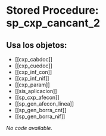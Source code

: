 # Stored Procedure: sp_cxp_cancant_2

## Usa los objetos:
- [[cxp_cabdoc]]
- [[cxp_cuedoc]]
- [[cxp_inf_con]]
- [[cxp_inf_nif]]
- [[cxp_param]]
- [[sis_aplicacion]]
- [[sp_cxp_afecon]]
- [[sp_gen_afecon_linea]]
- [[sp_gen_borra_cnt]]
- [[sp_gen_borra_nif]]

*No code available.*

